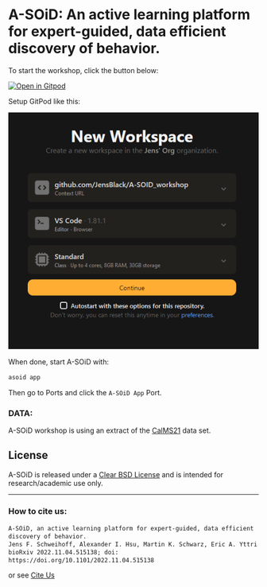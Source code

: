 # A-SOiD: An active learning platform for expert-guided, data efficient discovery of behavior.

To start the workshop, click the button below:

[![Open in Gitpod](https://gitpod.io/button/open-in-gitpod.svg)](https://gitpod.io/#https://github.com/JensBlack/A-SOID_workshop)

Setup GitPod like this:

![image](./Gitpod_setup.png)

When done, start A-SOiD with:

```bash
asoid app
```

Then go to Ports and click the `A-SOiD App` Port.


### DATA:

 A-SOiD workshop is using an extract of the [CalMS21](https://data.caltech.edu/records/s0vdx-0k302) data set.

## License
A-SOiD is released under a [Clear BSD License](https://github.com/YttriLab/A-SOID/blob/main/LICENSE) and is intended for research/academic use only.

---

### How to cite us:
    A-SOiD, an active learning platform for expert-guided, data efficient discovery of behavior.
    Jens F. Schweihoff, Alexander I. Hsu, Martin K. Schwarz, Eric A. Yttri
    bioRxiv 2022.11.04.515138; doi: https://doi.org/10.1101/2022.11.04.515138

or see [Cite Us](CITATION)



